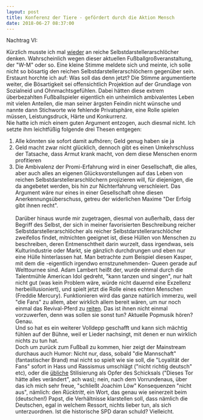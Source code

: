 ```yaml
---
layout: post
title: Konferenz der Tiere - gefördert durch die Aktion Mensch
date: 2018-06-27 08:37:00
---
```


Nachtrag VI:

Kürzlich musste ich mal [wieder](https://grillmoebel.github.io/2018/04/20/sixtyfirst-post/) an reiche Selbstdarstellerarschlöcher denken. Wahrscheinlich wegen dieser aktuellen Fußballgroßveranstaltung, der "W-M" oder so. 
Eine kleine Stimme meldete sich und meinte, ich solle nicht so bösartig den reichen Selbstdarstellerarschlöchern gegenüber sein. Erstaunt horchte ich auf: Was soll das denn jetzt?
Die Stimme argumentierte weiter, die Bösartigkeit sei offensichtlich Projektion auf der Grundlage von Sozialneid und Ohnmachtsgefühlen. Dabei hätten diese extrem überbezahlten
Fußballspieler eigentlich ein unheimlich ambivalentes Leben mit vielen Anteilen, die man seiner ärgsten Feindin nicht wünsche und nannte dann Stichworte wie fehlende Privatsphäre, eine Rolle spielen müssen,
Leistungsdruck, Härte und Konkurrenz.<br>
Nie hatte ich mich einem guten Argument entzogen, auch diesmal nicht. Ich setzte ihm leichtfüßig folgende drei Thesen entgegen:
1. Alle könnten sie sofort damit aufhören; Geld genug haben sie ja<br>
2. Geld macht zwar nicht glücklich, dennoch gibt es einen Umkehrschluss der Tatsache, dass Armut krank macht, von dem diese Menschen enorm profitieren<br>
3. Die Ambivalenz der Promi-Erfahrung wird in einer Gesellschaft, die alles, aber auch alles an eigenen Glücksvorstellungen auf das Leben von reichen Selbstdarstellerarschlöchern projizieren will, 
für diejenigen, die da angebetet werden, bis hin zur Nichterfahrung verschleiert. Das Argument wäre nur eines in einer Gesellschaft ohne diesen Anerkennungsüberschuss, getreu der 
widerlichen Maxime "Der Erfolg gibt ihnen recht".<br><br>
Darüber hinaus wurde mir zugetragen, diesmal von außerhalb, dass der Begriff des Selbst, der sich in meiner favorisierten Beschreibung reicher Selbstdarstellerarschlöcher als reicher Selbstdarstellerarschlöcher
zweifellos findet, mitnichten geeignet ist, diese Hüllen von Menschen zu beschreiben, deren Entmenschtheit darin wurzelt, dass irgendwas, seis Kulturindustrie oder Markt, sie gänzlich durchdrungen
und eben nur eine Hülle hinterlassen hat. Man betrachte zum Beispiel diesen Kasper, mit dem die -eigentlich irgendwo ernstzunehmenden- Queen gerade auf Welttournee sind. Adam Lambert heißt der,
wurde einmal durch die Talentmühle American Idol gedreht, "kann tanzen und singen", nur halt nicht gut (was kein Problem wäre, würde nicht dauernd eine Exzellenz herbeiillusioniert), und spielt jetzt
die Rolle eines echten Menschen (Freddie Mercury). Funktionieren wird das ganze natürlich immerzu, weil "die Fans" zu allem, aber wirklich allem bereit wären, um nur noch einmal das Revival-Pferd zu 
[reiten](https://grillmoebel.github.io/2018/01/24/fiftyfifth-post/). Das ist ihnen nicht einmal vorzuwerfen, denn was sollen sie sonst tun? Aktuelle Popmusik hören?<br>
Genau.<br>
Und so hat es ein weiterer Volldepp geschafft und kann sich mächtig fühlen auf der Bühne, weil er Lieder nachsingt, mit denen er nun wirklich nichts zu tun hat.<br>
Doch um zurück zum Fußball zu kommen, hier zeigt der Mainstream durchaus auch Humor: Nicht nur, dass, sobald "die Mannschaft" (fantastischer Brand) mal nicht so spielt wie sie soll, die "Loyalität 
der Fans" sofort in Hass und Rassismus umschlägt ("nicht richtig deutsch" etc), oder die [übliche](https://grillmoebel.github.io/2016/07/07/third-post/) Stilisierung als Opfer des Schicksals ("Dieses Tor hätte alles verändert", ach was); 
nein, nach dem Vorrundenaus, über das ich mich sehr freue, "schließt Joachim Löw" Konsequenzen "nicht aus", nämlich:
den *Rücktritt*, ein Wort, das genau wie seinerzeit beim (deutschen!) Papst, die Verhältnisse klarstellen soll, dass nämlich die Deutschen, egal in welchem Ressort, nichts lieber tun, als sich unterzuordnen.
Ist die historische SPD daran schuld? Vielleicht.

